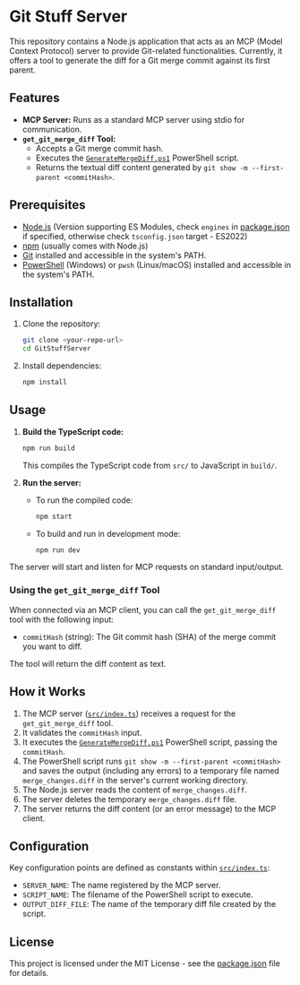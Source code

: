 # Git Stuff Server

This repository contains a Node.js application that acts as an MCP (Model Context Protocol) server to provide Git-related functionalities. Currently, it offers a tool to generate the diff for a Git merge commit against its first parent.

## Features

*   **MCP Server:** Runs as a standard MCP server using stdio for communication.
*   **`get_git_merge_diff` Tool:**
    *   Accepts a Git merge commit hash.
    *   Executes the [`GenerateMergeDiff.ps1`](GenerateMergeDiff.ps1) PowerShell script.
    *   Returns the textual diff content generated by `git show -m --first-parent <commitHash>`.

## Prerequisites

*   [Node.js](https://nodejs.org/) (Version supporting ES Modules, check `engines` in [package.json](package.json) if specified, otherwise check `tsconfig.json` target - ES2022)
*   [npm](https://www.npmjs.com/) (usually comes with Node.js)
*   [Git](https://git-scm.com/) installed and accessible in the system's PATH.
*   [PowerShell](https://learn.microsoft.com/en-us/powershell/scripting/install/installing-powershell) (Windows) or `pwsh` (Linux/macOS) installed and accessible in the system's PATH.

## Installation

1.  Clone the repository:
    ```sh
    git clone <your-repo-url>
    cd GitStuffServer
    ```
2.  Install dependencies:
    ```sh
    npm install
    ```

## Usage

1.  **Build the TypeScript code:**
    ```sh
    npm run build
    ```
    This compiles the TypeScript code from `src/` to JavaScript in `build/`.

2.  **Run the server:**
    *   To run the compiled code:
        ```sh
        npm start
        ```
    *   To build and run in development mode:
        ```sh
        npm run dev
        ```

The server will start and listen for MCP requests on standard input/output.

### Using the `get_git_merge_diff` Tool

When connected via an MCP client, you can call the `get_git_merge_diff` tool with the following input:

*   `commitHash` (string): The Git commit hash (SHA) of the merge commit you want to diff.

The tool will return the diff content as text.

## How it Works

1.  The MCP server ([`src/index.ts`](src/index.ts)) receives a request for the `get_git_merge_diff` tool.
2.  It validates the `commitHash` input.
3.  It executes the [`GenerateMergeDiff.ps1`](GenerateMergeDiff.ps1) PowerShell script, passing the `commitHash`.
4.  The PowerShell script runs `git show -m --first-parent <commitHash>` and saves the output (including any errors) to a temporary file named `merge_changes.diff` in the server's current working directory.
5.  The Node.js server reads the content of `merge_changes.diff`.
6.  The server deletes the temporary `merge_changes.diff` file.
7.  The server returns the diff content (or an error message) to the MCP client.

## Configuration

Key configuration points are defined as constants within [`src/index.ts`](src/index.ts):

*   `SERVER_NAME`: The name registered by the MCP server.
*   `SCRIPT_NAME`: The filename of the PowerShell script to execute.
*   `OUTPUT_DIFF_FILE`: The name of the temporary diff file created by the script.

## License

This project is licensed under the MIT License - see the [package.json](package.json) file for details.